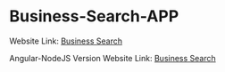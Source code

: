 # Business-Search-APP

Website Link: [Business Search](https://csci571-hw6-363222.wl.r.appspot.com/business.html)

Angular-NodeJS Version Website Link: [Business Search](https://yelpapi-business-search.wl.r.appspot.com/search)
